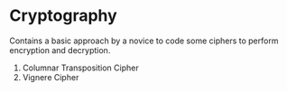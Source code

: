 # Cryptography

Contains a basic approach by a novice to code some ciphers to perform encryption and decryption.
1. Columnar Transposition Cipher
2. Vignere Cipher
